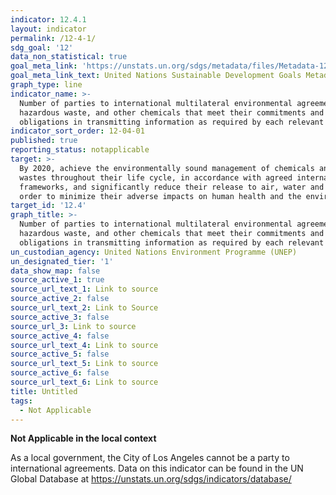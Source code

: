 ```yaml
---
indicator: 12.4.1
layout: indicator
permalink: /12-4-1/
sdg_goal: '12'
data_non_statistical: true
goal_meta_link: 'https://unstats.un.org/sdgs/metadata/files/Metadata-12-04-01.pdf'
goal_meta_link_text: United Nations Sustainable Development Goals Metadata (pdf 782kB)
graph_type: line
indicator_name: >-
  Number of parties to international multilateral environmental agreements on
  hazardous waste, and other chemicals that meet their commitments and
  obligations in transmitting information as required by each relevant agreement
indicator_sort_order: 12-04-01
published: true
reporting_status: notapplicable
target: >-
  By 2020, achieve the environmentally sound management of chemicals and all
  wastes throughout their life cycle, in accordance with agreed international
  frameworks, and significantly reduce their release to air, water and soil in
  order to minimize their adverse impacts on human health and the environment
target_id: '12.4'
graph_title: >-
  Number of parties to international multilateral environmental agreements on
  hazardous waste, and other chemicals that meet their commitments and
  obligations in transmitting information as required by each relevant agreement
un_custodian_agency: United Nations Environment Programme (UNEP)
un_designated_tier: '1'
data_show_map: false
source_active_1: true
source_url_text_1: Link to source
source_active_2: false
source_url_text_2: Link to Source
source_active_3: false
source_url_3: Link to source
source_active_4: false
source_url_text_4: Link to source
source_active_5: false
source_url_text_5: Link to source
source_active_6: false
source_url_text_6: Link to source
title: Untitled
tags:
  - Not Applicable
---
```

**Not Applicable in the local context**

As a local government, the City of Los Angeles cannot be a party to international agreements. Data on this indicator can be found in the UN Global Database at https://unstats.un.org/sdgs/indicators/database/
